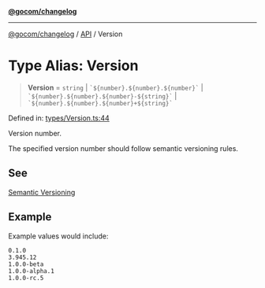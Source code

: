 [**@gocom/changelog**](../README.md)

***

[@gocom/changelog](../README.md) / [API](../Public/API.md) / Version

# Type Alias: Version

> **Version** = `string` \| `` `${number}.${number}.${number}` `` \| `` `${number}.${number}.${number}-${string}` `` \| `` `${number}.${number}.${number}+${string}` ``

Defined in: [types/Version.ts:44](https://github.com/gocom/changelog/blob/21d7e94d349fc49650b58fae1fc875c29931421f/src/types/Version.ts#L44)

Version number.

The specified version number should follow semantic versioning rules.

## See

[Semantic Versioning](https://semver.org/)

## Example

Example values would include:
```
0.1.0
3.945.12
1.0.0-beta
1.0.0-alpha.1
1.0.0-rc.5
```
